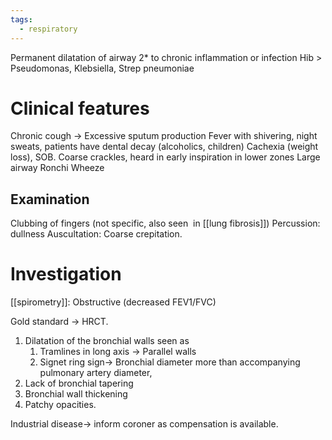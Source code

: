 ```yaml
---
tags:
  - respiratory
---
```

Permanent dilatation of airway 2* to chronic inflammation or infection
Hib > Pseudomonas, Klebsiella, Strep pneumoniae
# Clinical features
Chronic cough -> Excessive sputum production
Fever with shivering, night sweats, patients have dental decay (alcoholics, children)
Cachexia (weight loss), SOB.
Coarse crackles, heard in early inspiration in lower zones
Large airway Ronchi
Wheeze
## Examination
Clubbing of fingers (not specific, also seen  in [[lung fibrosis]])
Percussion: dullness
Auscultation: Coarse crepitation.
# Investigation
[[spirometry]]: Obstructive (decreased FEV1/FVC)

Gold standard -> HRCT.
1. Dilatation of the bronchial walls seen as
	1. Tramlines in long axis -> Parallel walls
	2. Signet ring sign-> Bronchial diameter more than accompanying pulmonary artery diameter,
2. Lack of bronchial tapering
3. Bronchial wall thickening
4. Patchy opacities.

Industrial disease-> inform coroner as compensation is available.